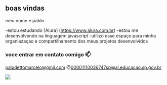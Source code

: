 ## boas vindas

meu nome e pablo

-estou estudando [Alura] (https://www.alura.com.br)
-estou me desenvolvendo na linguagem javascript
-utilizo esse espaço para minha organiazaçao e compartilhamento dos meus projetos desenvolvidos

### voce entrar em contato comigo 📫

paludettomarcelo@gmil.com
@00001110036747sp@al.educacao.sp.gov.br


![](https://media1.tenor.com/m/tJr565OBPJUAAAAC/messi-bar%C3%A7a.gif)
